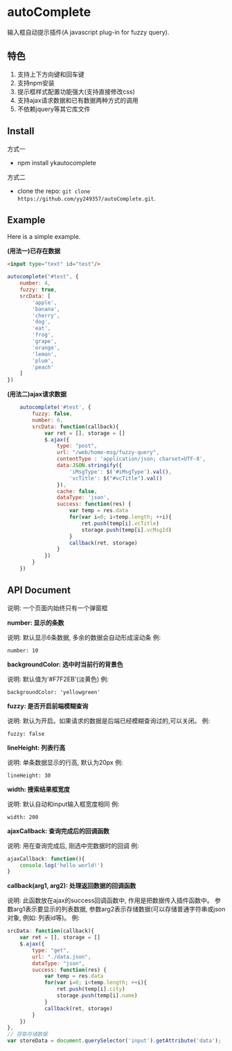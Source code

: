 autoComplete
======

输入框自动提示插件(A javascript plug-in for fuzzy query).

特色
-------
1. 支持上下方向键和回车键
2. 支持npm安装
3. 提示框样式配置功能强大(支持直接修改css)
4. 支持ajax请求数据和已有数据两种方式的调用
5. 不依赖jquery等其它库文件

Install
-------
方式一  

* npm install ykautocomplete
 
方式二  

* clone the repo: `git clone https://github.com/yy249357/autoComplete.git`.

Example
-----------

Here is a simple example.

**(用法一)已存在数据**
```html
<input type="text" id="test"/>
```
```js
autocomplete("#test", {
    number: 4,
    fuzzy: true,
    srcData: [
        'apple',
        'banana',
        'cherry',
        'dog',
        'eat',
        'frog',
        'grape',
        'orange',
        'lemon',
        'plum',
        'peach'
    ]
})
```

**(用法二)ajax请求数据**
```js
    autocomplete('#test', {
        fuzzy: false, 
        number: 6,
        srcData: function(callback){
            var ret = [], storage = []
            $.ajax({
                type: "post",
                url: "/web/home-msg/fuzzy-query",
                contentType : 'application/json; charset=UTF-8',
                data:JSON.stringify({
                    'iMsgType': $('#iMsgType').val(),
                    'vcTitle': $("#vcTitle").val()
                }),
                cache: false,
                dataType: 'json',
                success: function(res) {
                    var temp = res.data
                    for(var i=0; i<temp.length; ++i){
                        ret.push(temp[i].vcTitle)
                        storage.push(temp[i].vcMsgId)
                    }
                    callback(ret, storage)
                }
            })
        }
    })
```

API Document
--------

说明: 一个页面内始终只有一个弹窗框

**number: 显示的条数**

说明: 默认显示6条数据, 多余的数据会自动形成滚动条
例:
```
number: 10
```

**backgroundColor: 选中时当前行的背景色**

说明: 默认值为'#F7F2EB'(淡黄色)
例:
```
backgroundColor: 'yellowgreen'
```

**fuzzy: 是否开启前端模糊查询**

说明: 默认为开启。如果请求的数据是后端已经模糊查询过的,可以关闭。
例:
```
fuzzy: false
```

**lineHeight: 列表行高** 

说明: 单条数据显示的行高, 默认为20px
例:
```
lineHeight: 30
```

**width: 搜索结果框宽度**

说明: 默认自动和input输入框宽度相同
例:
```
width: 200
```

**ajaxCallback: 查询完成后的回调函数**

说明: 用在查询完成后, 刚选中完数据时的回调
例:
```js
ajaxCallback: function(){
    console.log('hello world!')
}
```

**callback(arg1, arg2): 处理返回数据的回调函数**

说明: 此函数放在ajax的success回调函数中, 作用是把数据传入插件函数中。
参数arg1表示要显示的列表数据, 参数arg2表示存储数据(可以存储普通字符串或json对象, 例如: 列表id等)。
例:
```js
srcData: function(callback){
    var ret = [], storage = []
    $.ajax({
        type: "get",
        url: "./data.json",
        dataType: "json",
        success: function(res) {
            var temp = res.data
            for(var i=0; i<temp.length; ++i){
                ret.push(temp[i].city)
                storage.push(temp[i].name)
            }
            callback(ret, storage)
        }
    })
},
// 获取存储数据
var storeData = document.querySelector('input').getAttribute('data');
```


